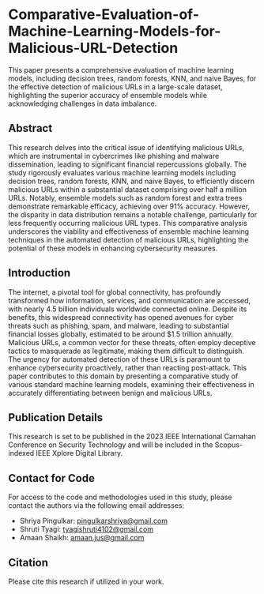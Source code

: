 # Comparative-Evaluation-of-Machine-Learning-Models-for-Malicious-URL-Detection
This paper presents a comprehensive evaluation of machine learning models, including decision trees, random forests, KNN, and naive Bayes, for the effective detection of malicious URLs in a large-scale dataset, highlighting the superior accuracy of ensemble models while acknowledging challenges in data imbalance.

## Abstract
This research delves into the critical issue of identifying malicious URLs, which are instrumental in cybercrimes like phishing and malware dissemination, leading to significant financial repercussions globally. The study rigorously evaluates various machine learning models including decision trees, random forests, KNN, and naive Bayes, to efficiently discern malicious URLs within a substantial dataset comprising over half a million URLs. Notably, ensemble models such as random forest and extra trees demonstrate remarkable efficacy, achieving over 91% accuracy. However, the disparity in data distribution remains a notable challenge, particularly for less frequently occurring malicious URL types. This comparative analysis underscores the viability and effectiveness of ensemble machine learning techniques in the automated detection of malicious URLs, highlighting the potential of these models in enhancing cybersecurity measures.

## Introduction
The internet, a pivotal tool for global connectivity, has profoundly transformed how information, services, and communication are accessed, with nearly 4.5 billion individuals worldwide connected online. Despite its benefits, this widespread connectivity has opened avenues for cyber threats such as phishing, spam, and malware, leading to substantial financial losses globally, estimated to be around $1.5 trillion annually. Malicious URLs, a common vector for these threats, often employ deceptive tactics to masquerade as legitimate, making them difficult to distinguish. The urgency for automated detection of these URLs is paramount to enhance cybersecurity proactively, rather than reacting post-attack. This paper contributes to this domain by presenting a comparative study of various standard machine learning models, examining their effectiveness in accurately differentiating between benign and malicious URLs.

## Publication Details
This research is set to be published in the 2023 IEEE International Carnahan Conference on Security Technology and will be included in the Scopus-indexed IEEE Xplore Digital Library.

## Contact for Code
For access to the code and methodologies used in this study, please contact the authors via the following email addresses:
- Shriya Pingulkar: pingulkarshriya@gmail.com
- Shruti Tyagi: tyagishruti4102@gmail.com
- Amaan Shaikh: amaan.jus@gmail.com

## Citation
Please cite this research if utilized in your work.

